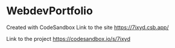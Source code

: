 # WebdevPortfolio
Created with CodeSandbox
Link to the site
https://7ixyd.csb.app/

Link to the project 
https://codesandbox.io/s/7ixyd
